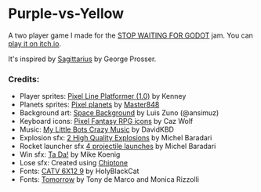 # Purple-vs-Yellow

A two player game I made for the [STOP WAITING FOR GODOT](https://itch.io/jam/stop-waiting-for-godot) jam. You can [play it on itch.io](https://richo.itch.io/purple-vs-yellow).

It's inspired by [Sagittarius](https://gprosser.itch.io/sagittarius) by George Prosser.

### Credits:
- Player sprites: [Pixel Line Platformer (1.0)](https://www.kenney.nl/assets/pixel-line-platformer) by Kenney
- Planets sprites: [Pixel planets](https://opengameart.org/content/pixel-planets) by [Master848](https://m484games.ucoz.com/)
- Background art: [Space Background](https://opengameart.org/content/space-background-3) by Luis Zuno (@ansimuz)
- Keyboard icons: [Pixel Fantasy RPG icons](https://cazwolf.itch.io/caz-pixel-keyboard) by Caz Wolf
- Music: [My Little Bots Crazy Music](https://davidkbd.itch.io/my-little-bots-crazy-music-for-robots-asset-pack) by DavidKBD
- Explosion sfx: [2 High Quality Explosions](https://opengameart.org/content/2-high-quality-explosions) by Michel Baradari
- Rocket launcher sfx [4 projectile launches](https://opengameart.org/content/4-projectile-launches) by Michel Baradari
- Win sfx: [Ta Da!](https://soundbible.com/1003-Ta-Da.html) by Mike Koenig
- Lose sfx: Created using [Chiptone](https://sfbgames.itch.io/chiptone)
- Fonts: [CATV 6X12 9](https://fontlibrary.org/en/font/catv-6x12-9) by HolyBlackCat 
- Fonts: [Tomorrow](https://fontlibrary.org/en/font/tomorrow) by Tony de Marco and Monica Rizzolli
